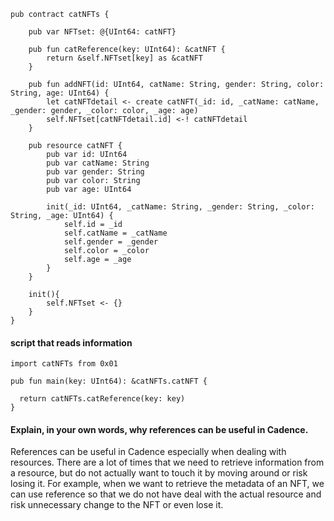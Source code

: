 ```cadence
pub contract catNFTs {

    pub var NFTset: @{UInt64: catNFT}

    pub fun catReference(key: UInt64): &catNFT {
        return &self.NFTset[key] as &catNFT
    }

    pub fun addNFT(id: UInt64, catName: String, gender: String, color: String, age: UInt64) {
        let catNFTdetail <- create catNFT(_id: id, _catName: catName, _gender: gender, _color: color, _age: age)
        self.NFTset[catNFTdetail.id] <-! catNFTdetail
    }

    pub resource catNFT {
        pub var id: UInt64
        pub var catName: String
        pub var gender: String
        pub var color: String
        pub var age: UInt64

        init(_id: UInt64, _catName: String, _gender: String, _color: String, _age: UInt64) {
            self.id = _id
            self.catName = _catName
            self.gender = _gender
            self.color = _color
            self.age = _age
        }
    }

    init(){
        self.NFTset <- {}
    }
}
```
#### script that reads information
```cadence
import catNFTs from 0x01

pub fun main(key: UInt64): &catNFTs.catNFT {
  
  return catNFTs.catReference(key: key)
}
```
#### Explain, in your own words, why references can be useful in Cadence.
References can be useful in Cadence especially when dealing with resources. There are a lot of times that we need to retrieve information from a resource, but do not actually want to touch it by moving around or risk losing it. For example, when we want to retrieve the metadata of an NFT, we can use reference so that we do not have deal with the actual resource and risk unnecessary change to the NFT or even lose it.
